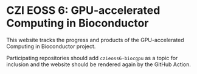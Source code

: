 # CZI EOSS 6: GPU-accelerated Computing in Bioconductor

This website tracks the progress and products of the GPU-accelerated Computing
in Bioconductor project.

Participating repositories should add `czieoss6-biocgpu` as a topic for
inclusion and the website should be rendered again by the GitHub Action.

